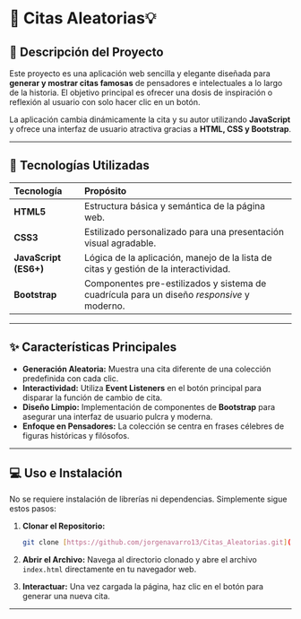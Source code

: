 # 💬 Citas Aleatorias💡

## 📝 Descripción del Proyecto

Este proyecto es una aplicación web sencilla y elegante diseñada para **generar y mostrar citas famosas** de pensadores e intelectuales a lo largo de la historia. El objetivo principal es ofrecer una dosis de inspiración o reflexión al usuario con solo hacer clic en un botón.

La aplicación cambia dinámicamente la cita y su autor utilizando **JavaScript** y ofrece una interfaz de usuario atractiva gracias a **HTML, CSS y Bootstrap**.

***

## 🚀 Tecnologías Utilizadas

| Tecnología | Propósito |
| :--- | :--- |
| **HTML5** | Estructura básica y semántica de la página web. |
| **CSS3** | Estilizado personalizado para una presentación visual agradable. |
| **JavaScript (ES6+)** | Lógica de la aplicación, manejo de la lista de citas y gestión de la interactividad. |
| **Bootstrap** | Componentes pre-estilizados y sistema de cuadrícula para un diseño *responsive* y moderno. |

***

## ✨ Características Principales

* **Generación Aleatoria:** Muestra una cita diferente de una colección predefinida con cada clic.
* **Interactividad:** Utiliza **Event Listeners** en el botón principal para disparar la función de cambio de cita.
* **Diseño Limpio:** Implementación de componentes de **Bootstrap** para asegurar una interfaz de usuario pulcra y moderna.
* **Enfoque en Pensadores:** La colección se centra en frases célebres de figuras históricas y filósofos.

***

## 💻 Uso e Instalación

No se requiere instalación de librerías ni dependencias. Simplemente sigue estos pasos:

1.  **Clonar el Repositorio:**
    ```bash
    git clone [https://github.com/jorgenavarro13/Citas_Aleatorias.git](https://github.com/tu_usuario/Citas_Aleatorias.git)
    ```
2.  **Abrir el Archivo:**
    Navega al directorio clonado y abre el archivo `index.html` directamente en tu navegador web.

3.  **Interactuar:**
    Una vez cargada la página, haz clic en el botón para generar una nueva cita.

***

